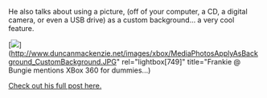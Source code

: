He also talks about using a picture, (off of your computer, a CD, a digital camera, or even a USB drive) as a custom background... a very cool feature.

[<img src="http://www.duncanmackenzie.net/images/xbox/custombackground.jpg" border="0" />](http://www.duncanmackenzie.net/images/xbox/MediaPhotosApplyAsBackground_CustomBackground.JPG" rel="lightbox[749]" title="Frankie @ Bungie mentions XBox 360 for dummies...)

[Check out his full post here.](http://www.bungie.net/News/TopStory.aspx?story=updatefeb24th&p=6267330)